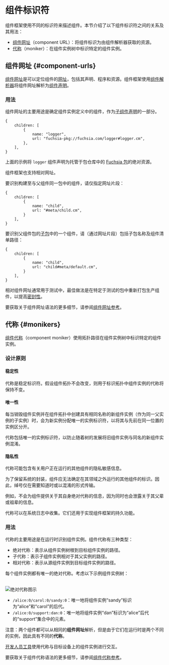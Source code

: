 <!--
# Component identifiers
 -->
# 组件标识符

<!--
The Component Framework uses different identifiers to describe components.
This section describes the relationship between the following component
identifiers, and their usage:
 -->
组件框架使用不同的标识符来描述组件。本节介绍了以下组件标识符之间的关系及其用法：

<!--
-   [Component URLs](#component-urls): Identifies a component as a resource to
    be fetched by a component resolver.
-   [Monikers](#monikers): Identifies specific component instances in the
    component instance tree.
 -->
 -  [组件网址](#component-urls)（component URL）：将组件标识为由组件解析器获取的资源。
 -  [代称](#monikers)（moniker）：在组件实例树中标识特定的组件实例。

<!--
## Component URLs {#component-urls}
 -->
## 组件网址 {#component-urls}

<!--
A [component URL][glossary.component-url] is a [URL][wiki-url] that locates a
component, including its declaration, program, and assets. Component Framework
uses [component resolvers][doc-resolvers] to resolve a component URL into a
[component declaration][doc-manifests-declaration].
 -->
[组件网址][glossary.component-url]是可以定位组件的[网址][wiki-url]，包括其声明、程序和资源。组件框架使用[组件解析器][doc-resolvers]将组件网址解析为[组件声明][doc-manifests-declaration]。

<!--
### Usage
 -->
### 用法

<!--
The primary use of component URLs is to identify a component in the definition
of a component instance, as part of a [child declaration][doc-manifests-children]:
 -->
组件网址的主要用途是确定组件实例定义中的组件，作为[子组件声明][doc-manifests-children]的一部分。

```json5 {:.devsite-disable-click-to-copy}
{
    children: [
        {
            name: "logger",
            url: "fuchsia-pkg://fuchsia.com/logger#logger.cm",
        },
    ],
}
```

<!--
The above example declares the `logger` component as an absolute resource
in a [Fuchsia package][doc-package] hosted in a package repository.
 -->
上面的示例将 `logger` 组件声明为托管于包仓库中的 [Fuchsia 包][doc-package]的绝对资源。

<!--
Component Framework also supports relative URLs.
 -->
组件框架也支持相对网址。

<!--
To identify a component built into the same package as the parent component,
specify only the URL fragment:
 -->
要识别构建至与父组件同一包中的组件，请仅指定网址片段：

```json5 {:.devsite-disable-click-to-copy}
{
    children: [
        {
            name: "child",
            url: "#meta/child.cm",
        }
    ],
}
```

<!--
To identify a component in a [subpackage][doc-subpackaging] of the parent
component's package, include the subpackage name followed by the component
manifest path (via URL fragment):
 -->
要识别父组件包的[子包][doc-subpackaging]中的一个组件，请（通过网址片段）包括子包名称及组件清单路径：

```json5 {:.devsite-disable-click-to-copy}
{
    children: [
        {
            name: "child",
            url: "child#meta/default.cm",
        }
    ],
}
```

<!--
Relative component URLs are often used in tests, where the best practice is to
re-package production components in a test-specific package to promote
[hermeticity][test-hermeticity].
 -->
相对组件网址通常用于测试中，最佳做法是在特定于测试的包中重新打包生产组件，以提高[密封性][test-hermeticity]。

<!--
For more details on component URL syntax, see the
[component URL reference][url-reference].
 -->
要获取关于组件网址语法的更多细节，请参阅[组件网址参考][url-reference]。

<!--
## Monikers {#monikers}
 -->
## 代称 {#monikers}

<!--
A [component moniker][glossary.moniker] identifies a specific component instance
in the component instance tree using a topological path.
 -->
[组件代称][glossary.moniker]（component moniker）使用拓扑路径在组件实例树中标识特定的组件实例。

<!--
### Design principles
 -->
### 设计原则

<!--
#### Stability
 -->
#### 稳定性

<!--
Monikers are stable identifiers. Assuming the component topology does not
change, the monikers used to identify component instances in the topology
will remain the same.
 -->
代称是稳定标识符。假设组件拓扑不会改变，则用于标识拓扑中组件实例的代称将保持不变。

<!--
#### Uniqueness
 -->
#### 唯一性

<!--
Each time a component instance is destroyed and a new component instance with
the same name is created in its place in the component topology (as a child
of the same parent), the new instance is assigned a unique instance identifier
to distinguish it from prior instances in that place.
 -->
每当销毁组件实例并在组件拓扑中创建具有相同名称的新组件实例（作为同一父实例的子实例）时，会为新实例分配唯一的实例标识符，以将其与先前在同一位置的实例区分开。

<!--
Monikers include unique instance identifiers to prevent confusion of old
component instances with new component instances of the same name as the
tree evolves.
 -->
代称包括唯一的实例标识符，以防止随着树的发展将旧组件实例与同名的新组件实例混淆。

<!--
#### Privacy
 -->
#### 隐私性

<!--
Monikers may contain privacy-sensitive information about other components that
the user is running.
 -->
代称可能包含有关用户正在运行的其他组件的隐私敏感信息。

<!--
To preserve the encapsulation of the system, components should be unable to
determine the identity of other components running outside of their own
realm. Accordingly, monikers are only transmitted on a need-to-know basis
or in an obfuscated form.
 -->
为了保留系统的封装，组件应无法确定在其领域之外运行的其他组件的标识。因此，绰号仅在需要知道时或以混淆的形式传输。

<!--
For example, components are not given information about their own absolute
moniker because it would also reveal information about their parents and
ancestors.
 -->
例如，不会为组件提供关于其自身绝对代称的信息，因为同时也会泄露关于其父辈或祖辈的信息。

<!--
Monikers may be collected in system logs. They are also used to implement the
component framework's persistence features.
 -->
代称可以在系统日志中收集。它们还用于实现组件框架的持久功能。

<!--
### Usage
 -->
### 用法

<!--
The primary use of monikers is to identify component instances at runtime.
There are three types of component monikers:
 -->
代称的主要用途是在运行时识别组件实例。组件代称有三种类型：

<!--
-   Absolute moniker: Denotes the path from the root of the component instance
    tree to a target component instance.
-   Child moniker: Denotes the path of a child of a component instance relative
    to its parent.
-   Relative moniker: Denotes the path from a source component instance to a
    target component instance.
 -->
-   绝对代称：表示从组件实例树根到目标组件实例的路径。
-   子代称：表示子组件实例相对于其父实例的路径。
-   相对代称：表示从源组件实例到目标组件实例的路径。

<!--
Every component instance has a unique absolute moniker. Consider the following
example component instance tree:
 -->
每个组件实例都有唯一的绝对代称。考虑以下示例组件实例树：

<!--
<br>![Diagram of Absolute Monikers](/reference/components/images/monikers_absolute.png)<br>
 -->
<br>![绝对代称图示](/reference/components/images/monikers_absolute.png)<br>

<!--
-   `/alice:0/carol:0/sandy:0`: Uniquely identifies the component instance
    "sandy" as the descendent of "alice" and "carol".
-   `/alice:0/support:dan:0`: Uniquely identifies the component instance "dan"
    as an element in the "support" collection descended from "alice".
 -->
 - `/alice:0/carol:0/sandy:0`：唯一地将组件实例“sandy”标识为“alice”和“carol”的后代。
 - `/alice:0/support:dan:0`：唯一地将组件实例“dan”标识为“alice”后代的“support”集合中的元素。

<!--
Note: Both components could resolve from the same **component URL**, but since
they are two different instances at runtime they have different **monikers**.
 -->
注意：两个组件都可以从相同的**组件网址**解析，但是由于它们在运行时是两个不同的实例，因此具有不同的**代称**。

<!--
Monikers are used by [developer tools][component-select] to interact with
component instances on a target device.
 -->
[开发人员工具][component-select]使用代称与目标设备上的组件实例进行交互。

<!--
For more details on component moniker syntax, see the
[component moniker reference][moniker-reference].
 -->
要获取关于组件代称语法的更多细节，请参阅[组件代称参考][moniker-reference]。

[glossary.component-url]: /glossary/README.md#component-url
[glossary.moniker]: /glossary/README.md#moniker
[component-select]: /development/tools/ffx/commands/component-select.md
[doc-manifests-children]: https://fuchsia.dev/reference/cml#children
[doc-manifests-declaration]: /concepts/components/v2/component_manifests.md#component-declaration
[doc-package]: /concepts/packages/package.md
[doc-subpackaging]: /concepts/components/v2/subpackaging.md
[doc-resolvers]: /concepts/components/v2/capabilities/resolvers.md
[moniker-reference]: /reference/components/moniker.md
[url-reference]: /reference/components/url.md
[test-hermeticity]: /development/testing/components/test_runner_framework.md#hermeticity
[wiki-url]: https://en.wikipedia.org/wiki/URL
